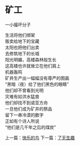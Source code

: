 # 矿工
一小撮坏分子

生活将他们绑架\
贩卖给地下的宝藏\
太阳也把他们出卖\
去修筑地下的长城\
阳光明媚，高楼森林般生长\
这高楼也许就耸立在他们肩上\
机器轰鸣\
矿井生产出一幅幅没有尊严的图画\
“黑暗（夜）给了他们黑色的眼睛”\
他们却不曾看到光明\
灾难有如洪水猛兽\
他们却找不到诺亚方舟\
一旦他们成为矿井的祭品\
留下一串冷漠的数字\
正如有个诗人所说\
“他们是几千年之后的煤炭”



上一篇：[快乐的鸟](ed2e376246f84ec0bfba504a9405d907.md)  下一篇：[了无生趣](fdfa001cd7904c10ac7e2d2bcc5dd57b.md)
